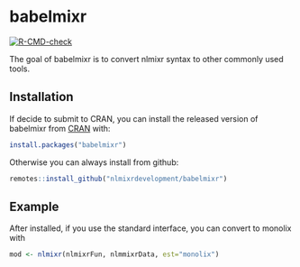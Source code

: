 
# babelmixr

<!-- badges: start -->
[![R-CMD-check](https://github.com/nlmixrdevelopment/babelmixr/workflows/R-CMD-check/badge.svg)](https://github.com/nlmixrdevelopment/babelmixr/actions)
<!-- badges: end -->

The goal of babelmixr is to convert nlmixr syntax to other commonly
used tools.

## Installation

If decide to submit to CRAN, you can install the released version of
babelmixr from [CRAN](https://CRAN.R-project.org) with:

``` r
install.packages("babelmixr")
```

Otherwise you can always install from github:

```r
remotes::install_github("nlmixrdevelopment/babelmixr")
```

## Example

After installed, if you use the standard interface, you can convert to monolix with

```r
mod <- nlmixr(nlmixrFun, nlmmixrData, est="monolix")
```


